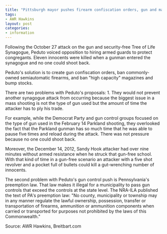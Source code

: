 ```yaml
---
title: "Pittsburgh mayor pushes firearm confiscation orders, gun and magazine bans"
tags:
- AWR Hawkins
layout: post
categories:
- information
---
```


Following the October 27 attack on the gun and security-free Tree of Life Synagogue, Peduto voiced opposition to hiring armed guards to protect congregants. Eleven innocents were killed when a gunman entered the synagogue and no one could shoot back.

Peduto's solution is to create gun confiscation orders, ban commonly-owned semiautomatic firearms, and ban "high capacity" magazines and bump stocks.

There are two problems with Peduto's proposals: 1. They would not prevent another synagogue attack from occurring because the biggest issue in a mass shooting is not the type of gun used but the amount of time the attacker has to ply his trade.

For example, while the Democrat Party and gun control groups focused on the type of gun used in the February 14 Parkland shooting, they overlooked the fact that the Parkland gunman has so much time that he was able to pause five times and reload during the attack. There was not pressure because no one could shoot back.

Moreover, the December 14, 2012, Sandy Hook attacker had over nine minutes without armed resistance when he struck that gun-free school. With that kind of time in a gun-free scenario an attacker with a five shot revolver and a pocket full of bullets could kill a gut-wrenching number of innocents.

The second problem with Peduto's gun control push is Pennsylvania's preemption law. That law makes it illegal for a municipality to pass gun controls that exceed the controls at the state level. The NRA-ILA published the text of PA's preemption law: "No county, municipality or township may in any manner regulate the lawful ownership, possession, transfer or transportation of firearms, ammunition or ammunition components when carried or transported for purposes not prohibited by the laws of this Commonwealth."

Source: AWR Hawkins, Breitbart.com
